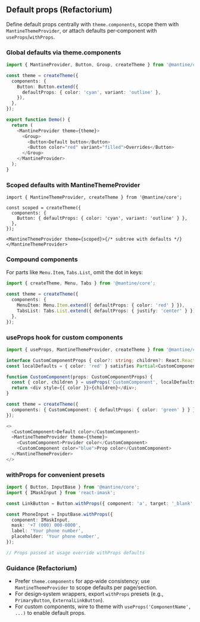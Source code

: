 ## Default props (Refactorium)

Define default props centrally with `theme.components`, scope them with `MantineThemeProvider`, or attach defaults per‑component with `useProps`/`withProps`.

### Global defaults via theme.components

```ts
import { MantineProvider, Button, Group, createTheme } from '@mantine/core';

const theme = createTheme({
  components: {
    Button: Button.extend({
      defaultProps: { color: 'cyan', variant: 'outline' },
    }),
  },
});

export function Demo() {
  return (
    <MantineProvider theme={theme}>
      <Group>
        <Button>Default button</Button>
        <Button color="red" variant="filled">Overrides</Button>
      </Group>
    </MantineProvider>
  );
}
```

### Scoped defaults with MantineThemeProvider

```tsx
import { MantineThemeProvider, createTheme } from '@mantine/core';

const scoped = createTheme({
  components: {
    Button: { defaultProps: { color: 'cyan', variant: 'outline' } },
  },
});

<MantineThemeProvider theme={scoped}>{/* subtree with defaults */}</MantineThemeProvider>
```

### Compound components

For parts like `Menu.Item`, `Tabs.List`, omit the dot in keys:

```ts
import { createTheme, Menu, Tabs } from '@mantine/core';

const theme = createTheme({
  components: {
    MenuItem: Menu.Item.extend({ defaultProps: { color: 'red' } }),
    TabsList: Tabs.List.extend({ defaultProps: { justify: 'center' } }),
  },
});
```

### useProps hook for custom components

```ts
import { useProps, MantineThemeProvider, createTheme } from '@mantine/core';

interface CustomComponentProps { color?: string; children?: React.ReactNode }
const localDefaults = { color: 'red' } satisfies Partial<CustomComponentProps>;

function CustomComponent(props: CustomComponentProps) {
  const { color, children } = useProps('CustomComponent', localDefaults, props);
  return <div style={{ color }}>{children}</div>;
}

const theme = createTheme({
  components: { CustomComponent: { defaultProps: { color: 'green' } } },
});

<>
  <CustomComponent>Default color</CustomComponent>
  <MantineThemeProvider theme={theme}>
    <CustomComponent>Provider color</CustomComponent>
    <CustomComponent color="blue">Prop color</CustomComponent>
  </MantineThemeProvider>
</>
```

### withProps for convenient presets

```ts
import { Button, InputBase } from '@mantine/core';
import { IMaskInput } from 'react-imask';

const LinkButton = Button.withProps({ component: 'a', target: '_blank', rel: 'noreferrer', variant: 'subtle' });

const PhoneInput = InputBase.withProps({
  component: IMaskInput,
  mask: '+7 (000) 000-0000',
  label: 'Your phone number',
  placeholder: 'Your phone number',
});

// Props passed at usage override withProps defaults
```

### Guidance (Refactorium)

- Prefer `theme.components` for app‑wide consistency; use `MantineThemeProvider` to scope defaults per page/section.
- For design‑system wrappers, export `withProps` presets (e.g., `PrimaryButton`, `ExternalLinkButton`).
- For custom components, wire to theme with `useProps('ComponentName', ...)` to enable default props.


